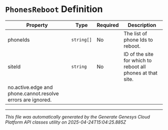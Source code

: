 # `PhonesReboot` Definition

| Property | Type | Required | Description |
|----------|------|----------|-------------|
| phoneIds | `string[]` | No | The list of phone Ids to reboot. |
| siteId | `string` | No | ID of the site for which to reboot all phones at that site.
no.active.edge and phone.cannot.resolve errors are ignored. |

---

*This file was automatically generated by the Generate Genesys Cloud Platform API classes utility on 2025-04-24T15:04:25.885Z*